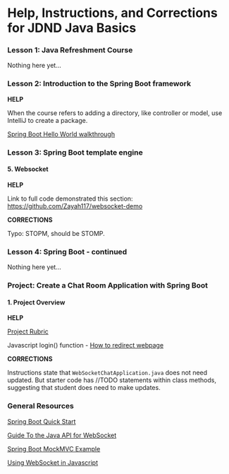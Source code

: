 # Help, Instructions, and Corrections for JDND Java Basics

### Lesson 1: Java Refreshment Course

Nothing here yet...

### Lesson 2: Introduction to the Spring Boot framework

**HELP**

When the course refers to adding a directory, like controller or model, use IntelliJ to create a package.

[Spring Boot Hello World walkthrough](https://docs.google.com/document/d/1U9YSsxs45A6j6dpF9frOB4_6AHoHhBRP3_Hq8WBTmNg/edit?usp=sharing)

### Lesson 3: Spring Boot template engine

#### 5. Websocket

**HELP**

Link to full code demonstrated this section: https://github.com/Zayah117/websocket-demo

**CORRECTIONS**

Typo: STOPM, should be STOMP.

### Lesson 4: Spring Boot - continued

Nothing here yet...

### Project: Create a Chat Room Application with Spring Boot

#### 1. Project Overview

**HELP**

[Project Rubric](https://review.udacity.com/#!/rubrics/2647/view)

Javascript login() function - [How to redirect webpage](https://www.w3schools.com/howto/howto_js_redirect_webpage.asp)

**CORRECTIONS**

Instructions state that ```WebSocketChatApplication.java``` does not need updated. But starter code has //TODO statements within class methods, suggesting that student does need to make updates.

### General Resources

[Spring Boot Quick Start](https://www.youtube.com/playlist?list=PLqq-6Pq4lTTbx8p2oCgcAQGQyqN8XeA1x)

[Guide To the Java API for WebSocket](https://www.baeldung.com/java-websockets)

[Spring Boot MockMVC Example](https://howtodoinjava.com/spring-boot2/spring-boot-mockmvc-example/)

[Using WebSocket in Javascript](https://javascript.info/websocket)
